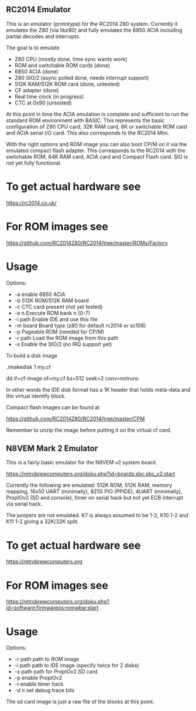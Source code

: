 ## RC2014 Emulator

This is an emulator (prototype) for the RC2014 Z80 system. Currently it
emulates the Z80 (via libz80) and fully emulates the 6850 ACIA including
partial decodes and interrupts.

The goal is to emulate
- Z80 CPU (mostly done, time sync wants work)
- ROM and switchable ROM cards (done)
- 6850 ACIA (done)
- Z80 SIO/2 (async polled done, needs interrupt support)
- 512K RAM/512K ROM card (done, untested)
- CF adapter (done)
- Real time clock (in progress)
- CTC at 0x90 (untested)

At this point in time the ACIA emulation is complete and sufficient to run
the standard ROM environment with BASIC. This represents the basic
configuration of Z80 CPU card, 32K RAM card, 8K or switchable ROM card and
ACIA serial I/O card. This also corresponds to the RC2014 Mini.

With the right options and ROM image you can also boot CP/M on it via the
emulated compact flash adapter. This corresponds to the RC2014 with the
switchable ROM, 64K RAM card, ACIA card and Compact Flash card. SIO is not
yet fully functional.

# To get actual hardware see

https://rc2014.co.uk/

# For ROM images see

https://github.com/RC2014Z80/RC2014/tree/master/ROMs/Factory

# Usage

Options:
- -a		enable 6850 ACIA
- -b		512K ROM/512K RAM board
- -c		CTC card present (not yet tested)
- -e n		Execute ROM bank n (0-7)
- -i path	Enable IDE and use this file
- -m board	Board type (z80 for default rc2014 or sc108)
- -p		Pageable ROM (needed for CP/M)
- -r path	Load the ROM image from this path
- -s		Enable the SIO/2 (no IRQ support yet)

To build a disk image

./makedisk 1 my.cf

dd if=cf-image of=my.cf bs=512 seek=2 conv=notrunc

In other words the IDE disk format has a 1K header that holds
meta-data and the virtual identify block.

Compact flash images can be found at

https://github.com/RC2014Z80/RC2014/tree/master/CPM

Remember to unzip the image before putting it on the virtual cf card.

## N8VEM Mark 2 Emulator

This is a fairly basic emulator for the N8VEM v2 system board.

https://retrobrewcomputers.org/doku.php?id=boards:sbc:sbc_v2:start

Currently the following are emulated: 512K ROM, 512K RAM, memory mapping,
16x50 UART (minimally), 8255 PIO (PPIDE), 4UART (minimally), PropIOv2 (SD and
console), timer on serial hack but not yet ECB interrupt via serial hack.

The jumpers are not emulated. K7 is always assumed to be 1-2, K10 1-2 and
K11 1-2 giving a 32K/32K split.

# To get actual hardware see

https://retrobrewcomputers.org

# For ROM images see

https://retrobrewcomputers.org/doku.php?id=software:firmwareos:romwbw:start

# Usage

Options:
- -r path	path to ROM image
- -i path	path to IDE image (specify twice for 2 disks)
- -s path	path for PropIOv2 SD card
- -p		enable PropIOv2
- -t		enable timer hack
- -d n		set debug trace bits

The sd card image is just a raw file of the blocks at this point.
